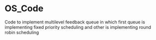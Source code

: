 # OS_Code
Code to implement multilevel feedback queue in which first queue is implementing fixed priority scheduling and other is implementing round robin scheduling
